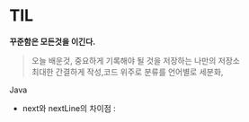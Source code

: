 # TIL
**꾸준함은 모든것을 이긴다.**


>오늘 배운것, 중요하게 기록해야 될 것을 저장하는 나만의 저장소  
 최대한 간결하게 작성,코드 위주로 
 분류를 언어별로 세분화,
 
 
 Java
 * next와 nextLine의 차이점 :


